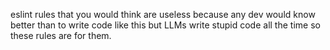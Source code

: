 eslint rules that you would think are useless because any dev would know better than to write code like this but LLMs write stupid code all the time so these rules are for them.
